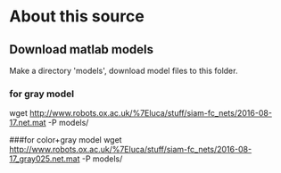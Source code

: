 # About this source 

## Download matlab models
Make a directory 'models', download model files to this folder. 
### for gray model
wget http://www.robots.ox.ac.uk/%7Eluca/stuff/siam-fc_nets/2016-08-17.net.mat -P models/

###for color+gray model 
wget http://www.robots.ox.ac.uk/%7Eluca/stuff/siam-fc_nets/2016-08-17_gray025.net.mat -P models/

 